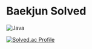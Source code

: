 # Baekjun Solved

![Java](https://img.shields.io/badge/Java-007396.svg?&style=for-the-badge&logo=Java&logoColor=white)

[![Solved.ac Profile](http://mazassumnida.wtf/api/v2/generate_badge?boj=kmseo0707)](https://solved.ac/kmseo0707/)
